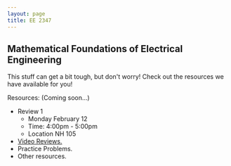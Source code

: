 ```yaml
---
layout: page
title: EE 2347
---
```


## Mathematical Foundations of Electrical Engineering

This stuff can get a bit tough, but don't worry!
Check out the resources we have available for you!

Resources: (Coming soon...)
- Review 1
  - Monday February 12
  - Time: 4:00pm - 5:00pm
  - Location NH 105
- [Video Reviews.](https://youtube.com/channel/UCV0OmOABl9S8e4QHvtNHLow)
- Practice Problems.
- Other resources.
